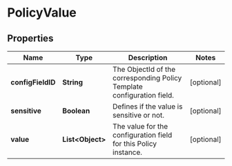 

# PolicyValue


## Properties

| Name | Type | Description | Notes |
|------------ | ------------- | ------------- | -------------|
|**configFieldID** | **String** | The ObjectId of the corresponding Policy Template configuration field. |  [optional] |
|**sensitive** | **Boolean** | Defines if the value is sensitive or not. |  [optional] |
|**value** | **List&lt;Object&gt;** | The value for the configuration field for this Policy instance. |  [optional] |



